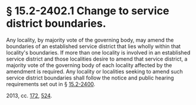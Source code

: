 # § 15.2-2402.1 Change to service district boundaries.

<p>Any locality, by majority vote of the governing body, may amend the boundaries of an established service district that lies wholly within that locality's boundaries. If more than one locality is involved in an established service district and those localities desire to amend that service district, a majority vote of the governing body of each locality affected by the amendment is required. Any locality or localities seeking to amend such service district boundaries shall follow the notice and public hearing requirements set out in § <a href='http://law.lis.virginia.gov/vacode/15.2-2400/'>15.2-2400</a>.</p><p>2013, cc. <a href='http://lis.virginia.gov/cgi-bin/legp604.exe?131+ful+CHAP0172'>172</a>, <a href='http://lis.virginia.gov/cgi-bin/legp604.exe?131+ful+CHAP0524'>524</a>.</p>